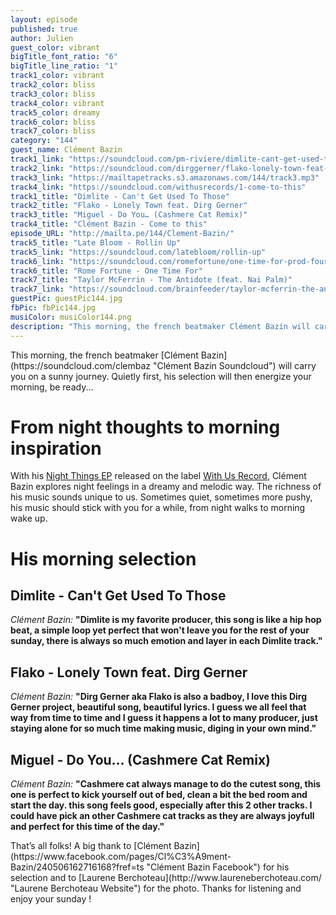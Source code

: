```yaml
---
layout: episode
published: true
author: Julien
guest_color: vibrant
bigTitle_font_ratio: "6"
bigTitle_line_ratio: "1"
track1_color: vibrant
track2_color: bliss
track3_color: bliss
track4_color: vibrant
track5_color: dreamy
track6_color: bliss
track7_color: bliss
category: "144"
guest_name: Clément Bazin
track1_link: "https://soundcloud.com/pm-riviere/dimlite-cant-get-used-to-those"
track2_link: "https://soundcloud.com/dirggerner/flako-lonely-town-feat-dirg"
track3_link: "https://mailtapetracks.s3.amazonaws.com/144/track3.mp3"
track4_link: "https://soundcloud.com/withusrecords/1-come-to-this"
track1_title: "Dimlite - Can't Get Used To Those"
track2_title: "Flako - Lonely Town feat. Dirg Gerner"
track3_title: "Miguel - Do You… (Cashmere Cat Remix)"
track4_title: "Clément Bazin - Come to this"
episode_URL: "http://mailta.pe/144/Clement-Bazin/"
track5_title: "Late Bloom - Rollin Up"
track5_link: "https://soundcloud.com/latebloom/rollin-up"
track6_link: "https://soundcloud.com/romefortune/one-time-for-prod-four-tet"
track6_title: "Rome Fortune - One Time For"
track7_title: "Taylor McFerrin - The Antidote (feat. Nai Palm)"
track7_link: "https://soundcloud.com/brainfeeder/taylor-mcferrin-the-antidote"
guestPic: guestPic144.jpg
fbPic: fbPic144.jpg
musiColor: musiColor144.png
description: "This morning, the french beatmaker Clément Bazin will carry you on a sunny journey. Quietly first, his selection will then energize your morning, be ready..."
---
```


<p id="introduction">
This morning, the french beatmaker [Clément Bazin](https://soundcloud.com/clembaz "Clément Bazin Soundcloud") will carry you on a sunny journey. Quietly first, his selection will then energize your morning, be ready...</p>

# From night thoughts to morning inspiration

With his [Night Things EP](http://withusrec.bandcamp.com/album/night-things-ep "Clément Bazin Night Things EP ") released on the label [With Us Record](https://soundcloud.com/withusrecords "With Us Record Soundcloud"), Clément Bazin explores night feelings in a dreamy and melodic way. The richness of his music sounds unique to us. Sometimes quiet, sometimes more pushy, his music should stick with you for a while, from night walks to morning wake up. 

# His morning selection

## Dimlite - Can't Get Used To Those
_Clément Bazin:_ **"**Dimlite is my favorite producer, this song is like a hip hop beat, a simple loop yet perfect that won't leave you for the rest of your sunday, there is always so much emotion and layer in each Dimlite track.**"**

## Flako - Lonely Town feat. Dirg Gerner
_Clément Bazin:_ **"**Dirg Gerner aka Flako is also a badboy, I love this Dirg Gerner project, beautiful song, beautiful lyrics. I guess we all feel that way from time to time and I guess it happens a lot to many producer, just staying alone for so much time making music, diging in your own mind.**"**

## Miguel - Do You… (Cashmere Cat Remix)
_Clément Bazin:_ **"**Cashmere cat always manage to do the cutest song, this one is perfect to kick yourself out of bed, clean a bit the bed room and start the day. this song feels good, especially after this 2 other tracks. I could have pick an other Cashmere cat tracks as they are always joyfull and perfect for this time of the day.**"**

<p id="outroduction">
That’s all folks! A big thank to [Clément Bazin](https://www.facebook.com/pages/Cl%C3%A9ment-Bazin/240506162716168?fref=ts "Clément Bazin Facebook") for his selection and to [Laurene Berchoteau](http://www.laureneberchoteau.com/ "Laurene Berchoteau Website") for the photo. Thanks for listening and enjoy your sunday !
</p>